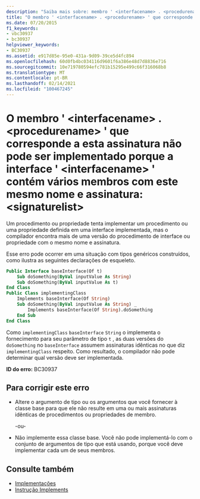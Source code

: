 ```yaml
---
description: "Saiba mais sobre: membro ' <interfacename> . <procedurename> ' que corresponde a esta assinatura não pode ser implementado porque a interface ' <interfacename> ' contém vários membros com este mesmo nome e assinatura: <signaturelist>"
title: "O membro ' <interfacename> . <procedurename> ' que corresponde a esta assinatura não pode ser implementado porque a interface ' <interfacename> ' contém vários membros com este mesmo nome e assinatura: <signaturelist>"
ms.date: 07/20/2015
f1_keywords:
- vbc30937
- bc30937
helpviewer_keywords:
- BC30937
ms.assetid: e917d85e-95e0-431a-9d09-39ce5d4fc894
ms.openlocfilehash: 60d0fb4bc034116d9601f6a386e48d7d8836e716
ms.sourcegitcommit: 10e719780594efc781b15295e499c66f316068b8
ms.translationtype: MT
ms.contentlocale: pt-BR
ms.lasthandoff: 02/14/2021
ms.locfileid: "100467245"
---
```

# <a name="member-interfacenameprocedurename-that-matches-this-signature-cannot-be-implemented-because-the-interface-interfacename-contains-multiple-members-with-this-same-name-and-signature-signaturelist"></a>O membro ' \<interfacename> . \<procedurename> ' que corresponde a esta assinatura não pode ser implementado porque a interface ' \<interfacename> ' contém vários membros com este mesmo nome e assinatura: \<signaturelist>

Um procedimento ou propriedade tenta implementar um procedimento ou uma propriedade definida em uma interface implementada, mas o compilador encontra mais de uma versão do procedimento de interface ou propriedade com o mesmo nome e assinatura.  
  
 Esse erro pode ocorrer em uma situação com tipos genéricos construídos, como ilustra as seguintes declarações de esqueleto.  
  
```vb  
Public Interface baseInterface(Of t)  
    Sub doSomething(ByVal inputValue As String)  
    Sub doSomething(ByVal inputValue As t)  
End Class  
Public Class implementingClass  
    Implements baseInterface(Of String)  
    Sub doSomething(ByVal inputValue As String) _  
        Implements baseInterface(Of String).doSomething  
    End Sub  
End Class  
```  
  
 Como `implementingClass` `baseInterface` `String` o implementa o fornecimento para seu parâmetro de tipo `t` , as duas versões do `doSomething` no `baseInterface` assumem assinaturas idênticas no que diz `implementingClass` respeito. Como resultado, o compilador não pode determinar qual versão deve ser implementada.  
  
 **ID do erro:** BC30937  
  
## <a name="to-correct-this-error"></a>Para corrigir este erro  
  
- Altere o argumento de tipo ou os argumentos que você fornecer à classe base para que ele não resulte em uma ou mais assinaturas idênticas de procedimentos ou propriedades de membro.  
  
     -ou-  
  
- Não implemente essa classe base. Você não pode implementá-lo com o conjunto de argumentos de tipo que está usando, porque você deve implementar cada um de seus membros.  
  
## <a name="see-also"></a>Consulte também

- [Implementações](../language-reference/statements/implements-clause.md)
- [Instrução Implements](../language-reference/statements/implements-statement.md)
